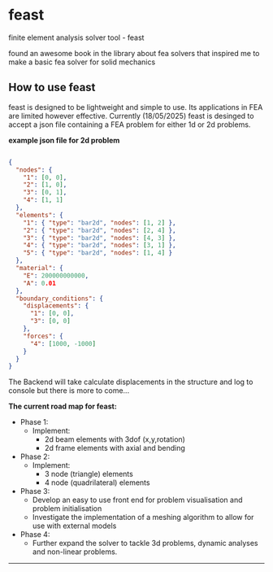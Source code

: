 # feast
finite element analysis solver tool - feast

found an awesome book in the library about fea solvers that inspired me to make a basic fea solver for solid mechanics

## How to use feast

feast is designed to be lightweight and simple to use. Its applications in FEA are limited however effective. Currently (18/05/2025) feast is desinged to accept a json file containing a FEA problem for either 1d or 2d problems.


**example json file for 2d problem**

```json

{
  "nodes": {
    "1": [0, 0],
    "2": [1, 0],
    "3": [0, 1],
    "4": [1, 1]
  },
  "elements": {
    "1": { "type": "bar2d", "nodes": [1, 2] },
    "2": { "type": "bar2d", "nodes": [2, 4] },
    "3": { "type": "bar2d", "nodes": [4, 3] },
    "4": { "type": "bar2d", "nodes": [3, 1] },
    "5": { "type": "bar2d", "nodes": [1, 4] } 
  },
  "material": {
    "E": 200000000000,
    "A": 0.01
  },
  "boundary_conditions": {
    "displacements": {
      "1": [0, 0],
      "3": [0, 0]
    },
    "forces": {
      "4": [1000, -1000]
    }
  }
}

```

The Backend will take calculate displacements in the structure and log to console but there is more to come...


**The current road map for feast:**
- Phase 1: 
  - Implement:
    - 2d beam elements with 3dof (x,y,rotation)
    - 2d frame elements with axial and bending
- Phase 2:
  - Implement:
    - 3 node (triangle) elements
    - 4 node (quadrilateral) elements
- Phase 3:
  - Develop an easy to use front end for problem visualisation and problem initialisation
  - Investigate the implementation of a meshing algorithm to allow for use with external models
- Phase 4:
  - Further expand the solver to tackle 3d problems, dynamic analyses and non-linear problems.

---
